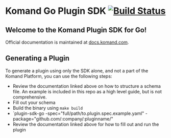 # Komand Go Plugin SDK [![Build Status](https://ci.dev.komand.net/api/badges/komand/plugin-sdk-go2/status.svg)](https://ci.dev.komand.net/komand/plugin-sdk-go2)

## Welcome to the Komand Plugin SDK for Go!

Official documentation is maintained at [docs.komand.com](https://docs.komand.com/docs/plugin-development).

## Generating a Plugin

To generate a plugin using only the SDK alone, and not a part of the Komand Platform, you can use the following steps:

* Review the documentation linked above on how to structure a schema file. An example is included in this repo as a high level guide, but is not comprehensive.
* Fill out your schema
* Build the binary using `make build`
* `plugin-sdk-go -spec="full/path/to.plugin.spec.example.yaml" -package="github.com/:company/:pluginname/"
* Review the documentation linked above for how to fill out and run the plugin